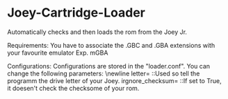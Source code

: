 # Joey-Cartridge-Loader

Automatically checks and then loads the rom from the Joey Jr.

Requirements:
You have to associate the .GBC and .GBA extensions with your favourite emulator
Exp. mGBA

Configurations:
Configurations are stored in the "loader.conf".
You can change the following parameters:
\newline
letter=            ::Used so tell the programm the drive letter of your Joey.
irgnore_checksum=  ::If set to True, it doesen't check the checksome of your rom.



